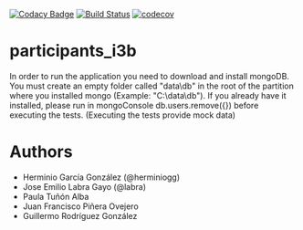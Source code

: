 [![Codacy Badge](https://api.codacy.com/project/badge/Grade/887b00d1840f4b1eb40974f275c41e55)](https://www.codacy.com/app/jelabra/Agents_i1a?utm_source=github.com&amp;utm_medium=referral&amp;utm_content=Arquisoft/Agents_i1a&amp;utm_campaign=Badge_Grade)
[![Build Status](https://travis-ci.org/Arquisoft/Agents_i1a.svg?branch=master)](https://travis-ci.org/Arquisoft/Agents_i1a)
[![codecov](https://codecov.io/gh/Arquisoft/Agents_i1a/branch/master/graph/badge.svg)](https://codecov.io/gh/Arquisoft/Agents_i1a)


# participants_i3b


In order to run the application you need to download and install mongoDB. You must create an empty folder called "data\db" in the root of the partition where you installed mongo (Example: "C:\data\db"). If you already have it installed, please run in mongoConsole db.users.remove({}) before executing the tests. (Executing the tests provide mock data)

# Authors

- Herminio García González (@herminiogg)
- Jose Emilio Labra Gayo (@labra)
- Paula Tuñón Alba
- Juan Francisco Piñera Ovejero
- Guillermo Rodríguez González 
